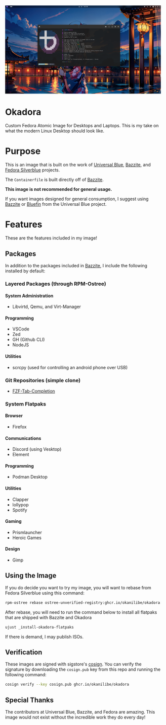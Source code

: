 ![Okadora](assets/okadora.png)

# Okadora
Custom Fedora Atomic Image for Desktops and Laptops. This is my take on what the modern Linux Desktop should look like.

# Purpose

This is an image that is built on the work of [Universal Blue](https://github.com/ublue-os), [Bazzite](https://github.com/ublue-os/bazzite), and [Fedora Silverblue](https://fedoraproject.org/silverblue/) projects.

The `Containerfile` is built directly off of [Bazzite](https://github.com/ublue-os/bazzite).

**This image is not recommended for general usage.**

If you want images designed for general consumption, I suggest using [Bazzite](https://github.com/ublue-os/bazzite) or [Bluefin](https://github.com/ublue-os/bluefin) from the Universal Blue project.

# Features

These are the features included in my image!

## Packages

In addition to the packages included in [Bazzite](https://github.com/ublue-os/bazzite), I include the following installed by default:

### Layered Packages (through RPM-Ostree)

#### System Administration

- Libvirtd, Qemu, and Virt-Manager

#### Programming

- VSCode
- Zed
- GH (Github CLI)
- NodeJS

#### Utilities

- scrcpy (used for controlling an android phone over USB)

### Git Repositories (simple clone)

- [FZF-Tab-Completion](https://github.com/lincheney/fzf-tab-completion)

### System Flatpaks

#### Browser

- Firefox

#### Communications

- Discord (using Vesktop)
- Element

#### Programming

- Podman Desktop

#### Utilities

- Clapper
- lollypop
- Spotify

#### Gaming

- Prismlauncher
- Heroic Games

#### Design

- Gimp

## Using the Image

If you do decide you want to try my image, you will want to rebase from Fedora Silverblue using this command:

```bash
rpm-ostree rebase ostree-unverified-registry:ghcr.io/okanilibe/okadora:latest
```

After rebase, you will need to run the command below to install all flatpaks that are shipped with Bazzite and Okadora

```bash
ujust _install-okadora-flatpaks
```

If there is demand, I may publish ISOs.

## Verification

These images are signed with sigstore's [cosign](https://docs.sigstore.dev/cosign/overview/). You can verify the signature by downloading the `cosign.pub` key from this repo and running the following command:

```bash
cosign verify --key cosign.pub ghcr.io/okanilibe/okadora
```

## Special Thanks

The contributors at Universal Blue, Bazzite, and Fedora are amazing. This image would not exist without the incredible work they do every day!
